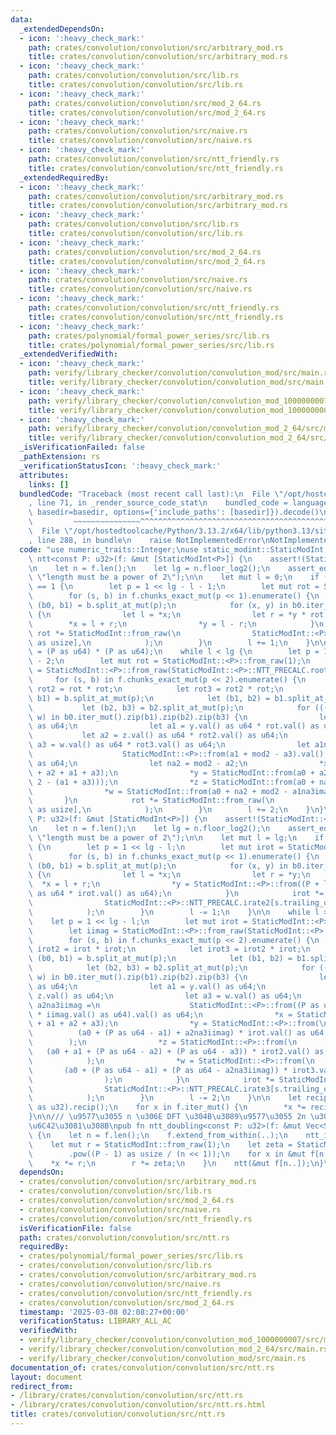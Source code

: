 ```yaml
---
data:
  _extendedDependsOn:
  - icon: ':heavy_check_mark:'
    path: crates/convolution/convolution/src/arbitrary_mod.rs
    title: crates/convolution/convolution/src/arbitrary_mod.rs
  - icon: ':heavy_check_mark:'
    path: crates/convolution/convolution/src/lib.rs
    title: crates/convolution/convolution/src/lib.rs
  - icon: ':heavy_check_mark:'
    path: crates/convolution/convolution/src/mod_2_64.rs
    title: crates/convolution/convolution/src/mod_2_64.rs
  - icon: ':heavy_check_mark:'
    path: crates/convolution/convolution/src/naive.rs
    title: crates/convolution/convolution/src/naive.rs
  - icon: ':heavy_check_mark:'
    path: crates/convolution/convolution/src/ntt_friendly.rs
    title: crates/convolution/convolution/src/ntt_friendly.rs
  _extendedRequiredBy:
  - icon: ':heavy_check_mark:'
    path: crates/convolution/convolution/src/arbitrary_mod.rs
    title: crates/convolution/convolution/src/arbitrary_mod.rs
  - icon: ':heavy_check_mark:'
    path: crates/convolution/convolution/src/lib.rs
    title: crates/convolution/convolution/src/lib.rs
  - icon: ':heavy_check_mark:'
    path: crates/convolution/convolution/src/mod_2_64.rs
    title: crates/convolution/convolution/src/mod_2_64.rs
  - icon: ':heavy_check_mark:'
    path: crates/convolution/convolution/src/naive.rs
    title: crates/convolution/convolution/src/naive.rs
  - icon: ':heavy_check_mark:'
    path: crates/convolution/convolution/src/ntt_friendly.rs
    title: crates/convolution/convolution/src/ntt_friendly.rs
  - icon: ':heavy_check_mark:'
    path: crates/polynomial/formal_power_series/src/lib.rs
    title: crates/polynomial/formal_power_series/src/lib.rs
  _extendedVerifiedWith:
  - icon: ':heavy_check_mark:'
    path: verify/library_checker/convolution/convolution_mod/src/main.rs
    title: verify/library_checker/convolution/convolution_mod/src/main.rs
  - icon: ':heavy_check_mark:'
    path: verify/library_checker/convolution/convolution_mod_1000000007/src/main.rs
    title: verify/library_checker/convolution/convolution_mod_1000000007/src/main.rs
  - icon: ':heavy_check_mark:'
    path: verify/library_checker/convolution/convolution_mod_2_64/src/main.rs
    title: verify/library_checker/convolution/convolution_mod_2_64/src/main.rs
  _isVerificationFailed: false
  _pathExtension: rs
  _verificationStatusIcon: ':heavy_check_mark:'
  attributes:
    links: []
  bundledCode: "Traceback (most recent call last):\n  File \"/opt/hostedtoolcache/Python/3.13.2/x64/lib/python3.13/site-packages/onlinejudge_verify/documentation/build.py\"\
    , line 71, in _render_source_code_stat\n    bundled_code = language.bundle(stat.path,\
    \ basedir=basedir, options={'include_paths': [basedir]}).decode()\n          \
    \         ~~~~~~~~~~~~~~~^^^^^^^^^^^^^^^^^^^^^^^^^^^^^^^^^^^^^^^^^^^^^^^^^^^^^^^^^^^^^^^^^^\n\
    \  File \"/opt/hostedtoolcache/Python/3.13.2/x64/lib/python3.13/site-packages/onlinejudge_verify/languages/rust.py\"\
    , line 288, in bundle\n    raise NotImplementedError\nNotImplementedError\n"
  code: "use numeric_traits::Integer;\nuse static_modint::StaticModInt;\n\npub fn\
    \ ntt<const P: u32>(f: &mut [StaticModInt<P>]) {\n    assert!(StaticModInt::<P>::IS_NTT_FRIENDLY);\n\
    \n    let n = f.len();\n    let lg = n.floor_log2();\n    assert_eq!(n, 1 << lg,\
    \ \"length must be a power of 2\");\n\n    let mut l = 0;\n    if (lg - l) % 2\
    \ == 1 {\n        let p = 1 << lg - l - 1;\n        let mut rot = StaticModInt::from_raw(1);\n\
    \        for (s, b) in f.chunks_exact_mut(p << 1).enumerate() {\n            let\
    \ (b0, b1) = b.split_at_mut(p);\n            for (x, y) in b0.iter_mut().zip(b1)\
    \ {\n                let l = *x;\n                let r = *y * rot;\n        \
    \        *x = l + r;\n                *y = l - r;\n            }\n           \
    \ rot *= StaticModInt::from_raw(\n                StaticModInt::<P>::NTT_PRECALC.rate2[s.trailing_ones()\
    \ as usize],\n            );\n        }\n        l += 1;\n    }\n\n    let mod2\
    \ = (P as u64) * (P as u64);\n    while l < lg {\n        let p = 1 << lg - l\
    \ - 2;\n        let mut rot = StaticModInt::<P>::from_raw(1);\n        let imag\
    \ = StaticModInt::<P>::from_raw(StaticModInt::<P>::NTT_PRECALC.root[2]);\n   \
    \     for (s, b) in f.chunks_exact_mut(p << 2).enumerate() {\n            let\
    \ rot2 = rot * rot;\n            let rot3 = rot2 * rot;\n            let (b0,\
    \ b1) = b.split_at_mut(p);\n            let (b1, b2) = b1.split_at_mut(p);\n \
    \           let (b2, b3) = b2.split_at_mut(p);\n            for (((x, y), z),\
    \ w) in b0.iter_mut().zip(b1).zip(b2).zip(b3) {\n                let a0 = x.val()\
    \ as u64;\n                let a1 = y.val() as u64 * rot.val() as u64;\n     \
    \           let a2 = z.val() as u64 * rot2.val() as u64;\n                let\
    \ a3 = w.val() as u64 * rot3.val() as u64;\n                let a1na3imag =\n\
    \                    StaticModInt::<P>::from(a1 + mod2 - a3).val() as u64 * imag.val()\
    \ as u64;\n                let na2 = mod2 - a2;\n                *x = StaticModInt::from(a0\
    \ + a2 + a1 + a3);\n                *y = StaticModInt::from(a0 + a2 + (mod2 *\
    \ 2 - (a1 + a3)));\n                *z = StaticModInt::from(a0 + na2 + a1na3imag);\n\
    \                *w = StaticModInt::from(a0 + na2 + mod2 - a1na3imag);\n     \
    \       }\n            rot *= StaticModInt::from_raw(\n                StaticModInt::<P>::NTT_PRECALC.rate3[s.trailing_ones()\
    \ as usize],\n            );\n        }\n        l += 2;\n    }\n}\n\npub fn ntt_inv<const\
    \ P: u32>(f: &mut [StaticModInt<P>]) {\n    assert!(StaticModInt::<P>::IS_NTT_FRIENDLY);\n\
    \n    let n = f.len();\n    let lg = n.floor_log2();\n    assert_eq!(n, 1 << lg,\
    \ \"length must be a power of 2\");\n\n    let mut l = lg;\n    if l % 2 == 1\
    \ {\n        let p = 1 << lg - l;\n        let mut irot = StaticModInt::<P>::from_raw(1);\n\
    \        for (s, b) in f.chunks_exact_mut(p << 1).enumerate() {\n            let\
    \ (b0, b1) = b.split_at_mut(p);\n            for (x, y) in b0.iter_mut().zip(b1)\
    \ {\n                let l = *x;\n                let r = *y;\n              \
    \  *x = l + r;\n                *y = StaticModInt::<P>::from((P + l.val() - r.val())\
    \ as u64 * irot.val() as u64);\n            }\n            irot *= StaticModInt::<P>::from_raw(\n\
    \                StaticModInt::<P>::NTT_PRECALC.irate2[s.trailing_ones() as usize],\n\
    \            );\n        }\n        l -= 1;\n    }\n\n    while l > 0 {\n    \
    \    let p = 1 << lg - l;\n        let mut irot = StaticModInt::<P>::from_raw(1);\n\
    \        let iimag = StaticModInt::<P>::from_raw(StaticModInt::<P>::NTT_PRECALC.iroot[2]);\n\
    \        for (s, b) in f.chunks_exact_mut(p << 2).enumerate() {\n            let\
    \ irot2 = irot * irot;\n            let irot3 = irot2 * irot;\n            let\
    \ (b0, b1) = b.split_at_mut(p);\n            let (b1, b2) = b1.split_at_mut(p);\n\
    \            let (b2, b3) = b2.split_at_mut(p);\n            for (((x, y), z),\
    \ w) in b0.iter_mut().zip(b1).zip(b2).zip(b3) {\n                let a0 = x.val()\
    \ as u64;\n                let a1 = y.val() as u64;\n                let a2 =\
    \ z.val() as u64;\n                let a3 = w.val() as u64;\n                let\
    \ a2na3iimag =\n                    StaticModInt::<P>::from((P as u64 + a2 - a3)\
    \ * iimag.val() as u64).val() as u64;\n                *x = StaticModInt::<P>::from(a0\
    \ + a1 + a2 + a3);\n                *y = StaticModInt::<P>::from(\n          \
    \          (a0 + (P as u64 - a1) + a2na3iimag) * irot.val() as u64,\n        \
    \        );\n                *z = StaticModInt::<P>::from(\n                 \
    \   (a0 + a1 + (P as u64 - a2) + (P as u64 - a3)) * irot2.val() as u64,\n    \
    \            );\n                *w = StaticModInt::<P>::from(\n             \
    \       (a0 + (P as u64 - a1) + (P as u64 - a2na3iimag)) * irot3.val() as u64,\n\
    \                );\n            }\n            irot *= StaticModInt::<P>::from_raw(\n\
    \                StaticModInt::<P>::NTT_PRECALC.irate3[s.trailing_ones() as usize],\n\
    \            );\n        }\n        l -= 2;\n    }\n\n    let recip_n = StaticModInt::<P>::from_raw(n\
    \ as u32).recip();\n    for x in f.iter_mut() {\n        *x *= recip_n;\n    }\n\
    }\n\n/// \u9577\u3055 n \u306E DFT \u304B\u3089\u9577\u3055 2n \u306E DFT \u3092\
    \u6C42\u3081\u308B\npub fn ntt_doubling<const P: u32>(f: &mut Vec<StaticModInt<P>>)\
    \ {\n    let n = f.len();\n    f.extend_from_within(..);\n    ntt_inv(&mut f[n..]);\n\
    \    let mut r = StaticModInt::from_raw(1);\n    let zeta = StaticModInt::from_raw(StaticModInt::<P>::NTT_PRECALC.primitive_root)\n\
    \        .pow((P - 1) as usize / (n << 1));\n    for x in &mut f[n..] {\n    \
    \    *x *= r;\n        r *= zeta;\n    }\n    ntt(&mut f[n..]);\n}\n"
  dependsOn:
  - crates/convolution/convolution/src/arbitrary_mod.rs
  - crates/convolution/convolution/src/lib.rs
  - crates/convolution/convolution/src/mod_2_64.rs
  - crates/convolution/convolution/src/naive.rs
  - crates/convolution/convolution/src/ntt_friendly.rs
  isVerificationFile: false
  path: crates/convolution/convolution/src/ntt.rs
  requiredBy:
  - crates/polynomial/formal_power_series/src/lib.rs
  - crates/convolution/convolution/src/lib.rs
  - crates/convolution/convolution/src/arbitrary_mod.rs
  - crates/convolution/convolution/src/naive.rs
  - crates/convolution/convolution/src/ntt_friendly.rs
  - crates/convolution/convolution/src/mod_2_64.rs
  timestamp: '2025-03-08 02:08:27+00:00'
  verificationStatus: LIBRARY_ALL_AC
  verifiedWith:
  - verify/library_checker/convolution/convolution_mod_1000000007/src/main.rs
  - verify/library_checker/convolution/convolution_mod_2_64/src/main.rs
  - verify/library_checker/convolution/convolution_mod/src/main.rs
documentation_of: crates/convolution/convolution/src/ntt.rs
layout: document
redirect_from:
- /library/crates/convolution/convolution/src/ntt.rs
- /library/crates/convolution/convolution/src/ntt.rs.html
title: crates/convolution/convolution/src/ntt.rs
---
```

